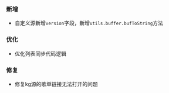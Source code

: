 ### 新增

- 自定义源新增`version`字段，新增`utils.buffer.bufToString`方法

### 优化

- 优化列表同步代码逻辑

### 修复

- 修复kg源的歌单链接无法打开的问题

